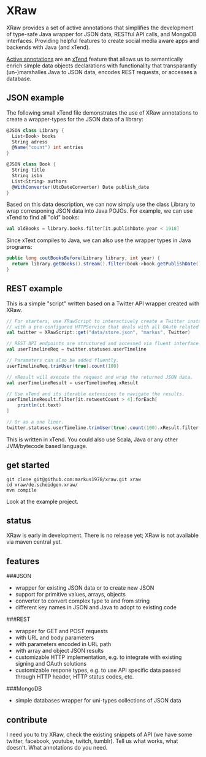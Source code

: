 # XRaw
XRaw provides a set of active annotations that simplifies the development of type-safe Java wrapper for JSON data, RESTful API calls, and MongoDB interfaces. Providing helpful features to create social media aware apps and backends with Java (and xTend).

[Active annotations](http://www.eclipse.org/xtend/documentation/204_activeannotations.html) are an [xTend](http://www.eclipse.org/xtend/index.html) feature that allows us to semantically enrich simple data objects declarations with functionality that transparantly (un-)marshalles Java to JSON data, encodes REST requests, or accesses a database.

## JSON example
The following small xTend file demonstrates the use of XRaw annotations to create a wrapper-types for the JSON data of a library:
```scala
@JSON class Library {
  List<Book> books
  String adress
  @Name("count") int entries
}

@JSON class Book {
  String title
  String isbn
  List<String> authors
  @WithConverter(UtcDateConverter) Date publish_date
}
```
Based on this data description, we can now simply use the class Library to wrap corresponing JSON data into Java POJOs. For example, we can use xTend to find all "old" books:
```scala
val oldBooks = library.books.filter[it.publishDate.year < 1918]
```
Since xText compiles to Java, we can also use the wrapper types in Java programs:
```java
public long coutBooksBefore(Library library, int year) {
  return library.getBooks().stream().filter(book->book.getPublishDate().getYear() < year).count();
}
```

## REST example
This is a simple "script" written based on a Twitter API wrapper created with XRaw.
```scala
// For starters, use XRawScript to interactively create a Twitter instance 
// with a pre-configured HTTPService that deals with all OAuth related issues.
val twitter = XRawScript::get("data/store.json", "markus", Twitter)

// REST API endpoints are structured and accessed via fluent interface
val userTimelineReq = twitter.statuses.userTimeline

// Parameters can also be added fluently.
userTimelineReq.trimUser(true).count(100)

// xResult will execute the request and wrap the returned JSON data.
val userTimelineResult = userTimelineReq.xResult

// Use xTend and its iterable extensions to navigate the results.
userTimelineResult.filter[it.retweetCount > 4].forEach[
	println(it.text)
]	

// Or as a one liner.
twitter.statuses.userTimeline.trimUser(true).count(100).xResult.filter[it.retweetCount > 4].forEach[println(it.text)]
```
This is written in xTend. You could also use Scala, Java or any other JVM/bytecode based language.

## get started
```
git clone git@github.com:markus1978/xraw.git xraw
cd xraw/de.scheidgen.xraw/
mvn compile
```

Look at the example project.

## status
XRaw is early in development. There is no release yet; XRaw is not available via maven central yet.

## features
###JSON
- wrapper for existing JSON data or to create new JSON
- support for primitive values, arrays, objects
- converter to convert complex type to and from string
- different key names in JSON and Java to adopt to existing code

###REST
- wrapper for GET and POST requests
- with URL and body parameters
- with parameters encoded in URL path
- with array and object JSON results
- customizable HTTP implementation, e.g. to integrate with existing signing and OAuth solutions
- customizable respone types, e.g. to use API specific data passed through HTTP header, HTTP status codes, etc.

###MongoDB
- simple databases wrapper for uni-types collections of JSON data

## contribute
I need you to try XRaw, check the existing snippets of API (we have some twitter, facebook, youtube, twitch, tumblr). Tell us what works, what doesn't. What annotations do you need.
